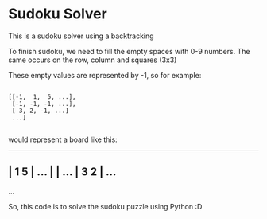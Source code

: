 # Sudoku Solver

This is a sudoku solver using a backtracking

To finish sudoku, we need to fill the empty spaces with 0-9 numbers. The same occurs on the row, column and squares (3x3)

These empty values are represented by -1, so for example:

```

[[-1,  1,  5, ...],
 [-1, -1, -1, ...],
 [ 3, 2, -1, ...]
 ...]
 
 ```
 would represent a board like this:
 
  -----------
|     1   5 | ...
|           | ...
| 3   2     | ...
 -----------
 ...
 
 
 So, this code is to solve the sudoku puzzle using Python :D

